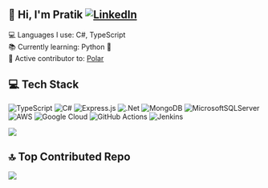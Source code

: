 ## 👋 Hi, I'm Pratik [![LinkedIn](https://img.shields.io/badge/LinkedIn-%230077B5.svg?logo=linkedin&logoColor=white)](https://www.linkedin.com/in/magarpratik/) 

💻 Languages I use: C#, TypeScript<br>
📚 Currently learning: Python 🐍<br>
🔧 Active contributor to: [Polar](https://github.com/polarsource/polar/pulls?q=is%3Apr+author%3Amagarpratik)<br>

## 💻 Tech Stack

![TypeScript](https://img.shields.io/badge/typescript-%23007ACC.svg?style=for-the-badge&logo=typescript&logoColor=white)
![C#](https://img.shields.io/badge/c%23-%23239120.svg?style=for-the-badge&logo=csharp&logoColor=white)
![Express.js](https://img.shields.io/badge/express.js-%23404d59.svg?style=for-the-badge&logo=express&logoColor=%2361DAFB)
![.Net](https://img.shields.io/badge/.NET-5C2D91?style=for-the-badge&logo=.net&logoColor=white)
![MongoDB](https://img.shields.io/badge/MongoDB-%234ea94b.svg?style=for-the-badge&logo=mongodb&logoColor=white)
![MicrosoftSQLServer](https://img.shields.io/badge/Microsoft%20SQL%20Server-CC2927?style=for-the-badge&logo=microsoft%20sql%20server&logoColor=white)
![AWS](https://img.shields.io/badge/AWS-%23FF9900.svg?style=for-the-badge&logo=amazon-aws&logoColor=white)
![Google Cloud](https://img.shields.io/badge/GoogleCloud-%234285F4.svg?style=for-the-badge&logo=google-cloud&logoColor=white)
![GitHub Actions](https://img.shields.io/badge/github%20actions-%232671E5.svg?style=for-the-badge&logo=githubactions&logoColor=white)
![Jenkins](https://img.shields.io/badge/jenkins-%232C5263.svg?style=for-the-badge&logo=jenkins&logoColor=white)

![](https://github-readme-stats.vercel.app/api/top-langs/?username=magarpratik&theme=dark&include_all_commits=true&count_private=true&layout=compact)

## 🔝 Top Contributed Repo
![](https://github-contributor-stats.vercel.app/api?username=magarpratik&limit=5&theme=dark&combine_all_yearly_contributions=true)

<!-- Proudly created with GPRM ( https://gprm.itsvg.in ) -->
